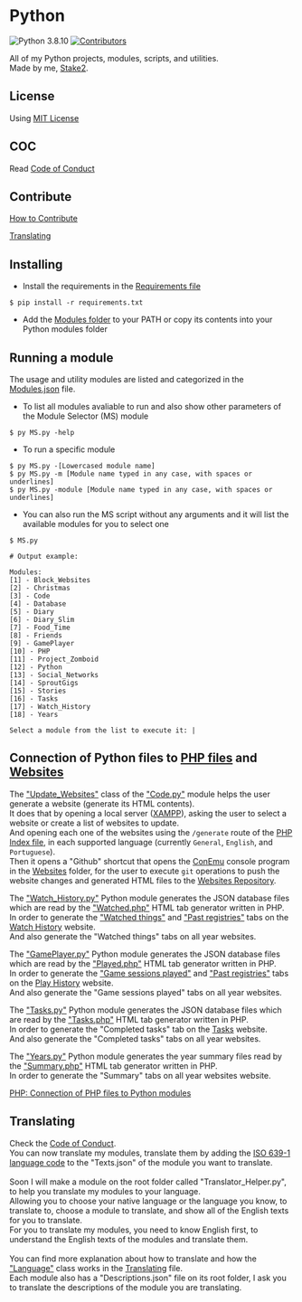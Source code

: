 # Python

![Python 3.8.10](https://img.shields.io/badge/Python-3.8.10-brightgreen.svg)
[![Contributors](https://img.shields.io/github/contributors/Stake2/Python.svg)](https://github.com/Stake2/Python/graphs/contributors)

All of my Python projects, modules, scripts, and utilities.<br>
Made by me, [Stake2](https://github.com/Stake2).

## License
Using [MIT License](https://github.com/Stake2/Python/blob/main/LICENSE)<br>

## COC
Read [Code of Conduct](https://github.com/Stake2/Python/blob/main/CODE_OF_CONDUCT.md)<br>

## Contribute
[How to Contribute](https://github.com/Stake2/Python/blob/main/CONTRIBUTING.md)<br>

[Translating](https://github.com/Stake2/Python/blob/main/TRANSLATING.md)<br>

## Installing
- Install the requirements in the [Requirements file](https://github.com/Stake2/Python/blob/main/requirements.txt)
```
$ pip install -r requirements.txt
```
- Add the [Modules folder](https://github.com/Stake2/Python/tree/main/Modules) to your PATH or copy its contents into your Python modules folder

## Running a module
The usage and utility modules are listed and categorized in the [Modules.json](https://github.com/Stake2/Python/blob/main/Modules/Modules.json) file.<br>

- To list all modules avaliable to run and also show other parameters of the Module Selector (MS) module
```
$ py MS.py -help
```

- To run a specific module
```
$ py MS.py -[Lowercased module name]
$ py MS.py -m [Module name typed in any case, with spaces or underlines]
$ py MS.py -module [Module name typed in any case, with spaces or underlines]
```

- You can also run the MS script without any arguments and it will list the available modules for you to select one
```
$ MS.py

# Output example:

Modules:
[1] - Block_Websites
[2] - Christmas
[3] - Code
[4] - Database
[5] - Diary
[6] - Diary_Slim
[7] - Food_Time
[8] - Friends
[9] - GamePlayer
[10] - PHP
[11] - Project_Zomboid
[12] - Python
[13] - Social_Networks
[14] - SproutGigs
[15] - Stories
[16] - Tasks
[17] - Watch_History
[18] - Years

Select a module from the list to execute it: |
```

## Connection of Python files to [PHP files](https://github.com/Stake2/PHP) and [Websites](https://github.com/Stake2/Websites)
The ["Update_Websites"](https://github.com/Stake2/Python/tree/main/Modules/Code/Update_Websites) class of the ["Code.py"](https://github.com/Stake2/Python/tree/main/Modules/Code) module helps the user generate a website (generate its HTML contents).<br>
It does that by opening a local server ([XAMPP](https://www.apachefriends.org/)), asking the user to select a website or create a list of websites to update.<br>
And opening each one of the websites using the ``/generate`` route of the [PHP Index file](https://github.com/Stake2/PHP/blob/main/Index.php), in each supported language (currently ``General``, ``English``, and ``Portuguese``).<br>
Then it opens a "Github" shortcut that opens the [ConEmu](https://conemu.github.io/) console program in the [Websites](https://github.com/Stake2/Websites) folder, for the user to execute ``git`` operations to push the website changes and generated HTML files to the [Websites Repository](https://github.com/Stake2/Websites).

The ["Watch_History.py"](https://github.com/Stake2/Python/tree/main/Modules/Watch_History) Python module generates the JSON database files which are read by the ["Watched.php"](https://github.com/Stake2/PHP/blob/main/Websites/Watch%20History/Generators/Watched.php) HTML tab generator written in PHP.<br>
In order to generate the ["Watched things"](https://thestake2.netlify.app/Watch%20History/?tab=watched_things) and ["Past registries"](https://thestake2.netlify.app/Watch%20History/?tab=past_registries) tabs on the [Watch History](https://thestake2.netlify.app/Watch%20History/) website.<br>
And also generate the "Watched things" tabs on all year websites.

The ["GamePlayer.py"](https://github.com/Stake2/Python/tree/main/Modules/GamePlayer) Python module generates the JSON database files which are read by the ["Played.php"](https://github.com/Stake2/PHP/blob/main/Websites/Play%20History/Generators/Played.php) HTML tab generator written in PHP.<br>
In order to generate the ["Game sessions played"](https://thestake2.netlify.app/Play%20History/?tab=game_sessions_played) and ["Past registries"](https://thestake2.netlify.app/Play%20History/?tab=past_registries) tabs on the [Play History](https://thestake2.netlify.app/Play%20History/) website.<br>
And also generate the "Game sessions played" tabs on all year websites.

The ["Tasks.py"](https://github.com/Stake2/Python/tree/main/Modules/Tasks) Python module generates the JSON database files which are read by the ["Tasks.php"](https://github.com/Stake2/PHP/blob/main/Websites/Tasks/Generators/Tasks.php) HTML tab generator written in PHP.<br>
In order to generate the "Completed tasks" tab on the [Tasks](https://thestake2.netlify.app/Tasks/?tab=completed_tasks) website.<br>
And also generate the "Completed tasks" tabs on all year websites.

The ["Years.py"](https://github.com/Stake2/Python/tree/main/Modules/Years) Python module generates the year summary files read by the ["Summary.php"](https://github.com/Stake2/PHP/blob/main/Websites/Years/Generators/Summary.php) HTML tab generator written in PHP.<br>
In order to generate the "Summary" tabs on all year websites website.

[PHP: Connection of PHP files to Python modules](https://github.com/Stake2/PHP#connection-of-php-files-to-python-modules)

## Translating
Check the [Code of Conduct](https://github.com/Stake2/Python/blob/main/CODE_OF_CONDUCT.md).<br>
You can now translate my modules, translate them by adding the [ISO 639-1 language code](https://en.wikipedia.org/wiki/List_of_ISO_639-1_codes) to the "Texts.json" of the module you want to translate.<br>
<br>
Soon I will make a module on the root folder called "Translator_Helper.py", to help you translate my modules to your language.<br>
Allowing you to choose your native language or the language you know, to translate to, choose a module to translate, and show all of the English texts for you to translate.<br>
For you to translate my modules, you need to know English first, to understand the English texts of the modules and translate them.<br>
<br>
You can find more explanation about how to translate and how the ["Language"](https://github.com/Stake2/Python/blob/main/Modules/Language/__init__.py) class works in the [Translating](https://github.com/Stake2/Python/blob/main/TRANSLATING.md) file.<br>
Each module also has a "Descriptions.json" file on its root folder, I ask you to translate the descriptions of the module you are translating.
